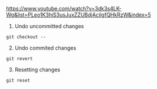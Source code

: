 https://www.youtube.com/watch?v=3dk3s4LK-Wg&list=PLeo1K3hjS3usJuxZZUBdjAcilgfQHkRzW&index=5

1) Undo uncommitted changes
```
git checkout --
```
2) Undo commited changes
```
git revert
```
3) Resetting changes
```
git reset
```
